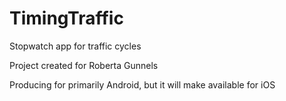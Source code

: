 # TimingTraffic
Stopwatch app for traffic cycles 

Project created for Roberta Gunnels

Producing for primarily Android, but it will make available for iOS
